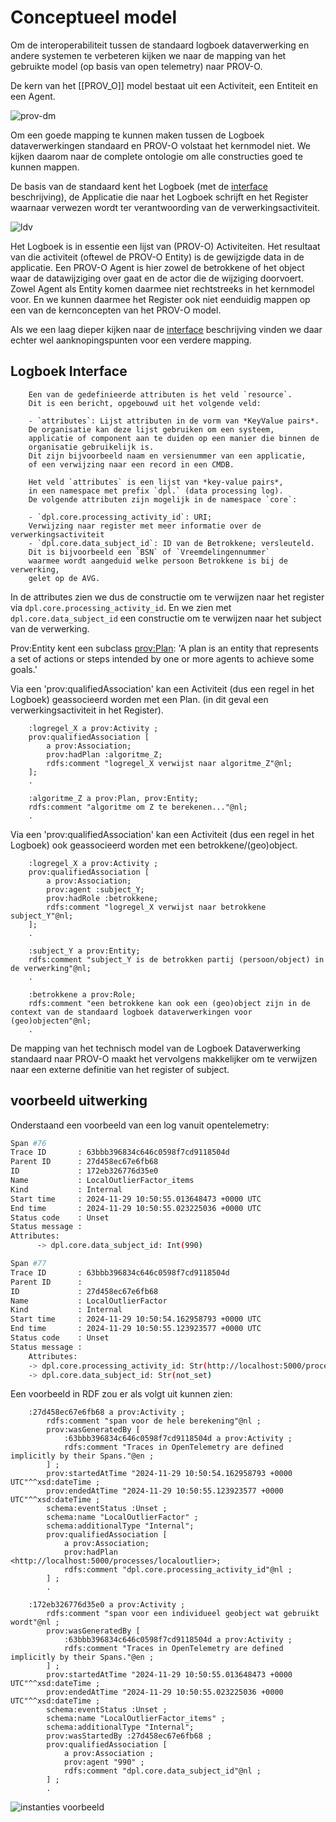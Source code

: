 # Conceptueel model

Om de interoperabiliteit tussen de standaard logboek dataverwerking en andere systemen te verbeteren kijken we naar de mapping van het gebruikte model (op basis van open telemetry) naar PROV-O.
  
De kern van het [[PROV_O]] model bestaat uit een Activiteit, een Entiteit en een Agent.

![prov-dm](./respec/media/prov-dm.png)

Om een goede mapping te kunnen maken tussen de Logboek dataverwerkingen standaard en PROV-O volstaat het kernmodel niet. We kijken daarom naar de complete ontologie om alle constructies goed te kunnen mappen.

De basis van de standaard kent het Logboek (met de [interface](https://logius-standaarden.github.io/logboek-dataverwerkingen/#interface) beschrijving), de Applicatie die naar het Logboek schrijft en het Register waarnaar verwezen wordt ter verantwoording van de verwerkingsactiviteit.

![ldv](./respec/media/architecture-grenzen.svg)

Het Logboek is in essentie een lijst van (PROV-O) Activiteiten. Het resultaat van die activiteit (oftewel de PROV-O Entity) is de gewijzigde data in de applicatie. Een PROV-O Agent is hier zowel de betrokkene of het object waar de datawijziging over gaat en de actor die de wijziging doorvoert.
Zowel Agent als Entity komen daarmee niet rechtstreeks in het kernmodel voor.
En we kunnen daarmee het Register ook niet eenduidig mappen op een van de kernconcepten van het PROV-O model.

Als we een laag dieper kijken naar de [interface](https://logius-standaarden.github.io/logboek-dataverwerkingen/#interface) beschrijving vinden we daar echter wel aanknopingspunten voor een verdere mapping.

## Logboek Interface

```text
    Een van de gedefinieerde attributen is het veld `resource`. 
    Dit is een bericht, opgebouwd uit het volgende veld:

    - `attributes`: Lijst attributen in de vorm van *KeyValue pairs*. 
    De organisatie kan deze lijst gebruiken om een systeem, 
    applicatie of component aan te duiden op een manier die binnen de 
    organisatie gebruikelijk is. 
    Dit zijn bijvoorbeeld naam en versienummer van een applicatie, 
    of een verwijzing naar een record in een CMDB.

    Het veld `attributes` is een lijst van *key-value pairs*, 
    in een namespace met prefix `dpl.` (data processing log). 
    De volgende attributen zijn mogelijk in de namespace `core`:

    - `dpl.core.processing_activity_id`: URI; 
    Verwijzing naar register met meer informatie over de verwerkingsactiviteit
    - `dpl.core.data_subject_id`: ID van de Betrokkene; versleuteld. 
    Dit is bijvoorbeeld een `BSN` of `Vreemdelingennummer` 
    waarmee wordt aangeduid welke persoon Betrokkene is bij de verwerking, 
    gelet op de AVG.
```

In de attributes zien we dus de constructie om te verwijzen naar het register via `dpl.core.processing_activity_id`. En we zien met `dpl.core.data_subject_id` een constructie om te verwijzen naar het subject van de verwerking.

Prov:Entity kent een subclass [prov:Plan](https://www.w3.org/TR/2013/REC-prov-o-20130430/#Plan): 'A plan is an entity that represents a set of actions or steps intended by one or more agents to achieve some goals.'

Via een 'prov:qualifiedAssociation' kan een Activiteit (dus een regel in het Logboek) geassocieerd worden met een Plan. (in dit geval een verwerkingsactiviteit in het Register).

```turtle
    :logregel_X a prov:Activity ;
    prov:qualifiedAssociation [
        a prov:Association;
        prov:hadPlan :algoritme_Z;
        rdfs:comment "logregel_X verwijst naar algoritme_Z"@nl;
    ];
    .

    :algoritme_Z a prov:Plan, prov:Entity;
    rdfs:comment "algoritme om Z te berekenen..."@nl;
    .
```

Via een 'prov:qualifiedAssociation' kan een Activiteit (dus een regel in het Logboek) ook geassocieerd worden met een betrokkene/(geo)object.

```turtle
    :logregel_X a prov:Activity ;
    prov:qualifiedAssociation [
        a prov:Association;
        prov:agent :subject_Y;
        prov:hadRole :betrokkene;
        rdfs:comment "logregel_X verwijst naar betrokkene subject_Y"@nl;
    ];
    .

    :subject_Y a prov:Entity;
    rdfs:comment "subject_Y is de betrokken partij (persoon/object) in de verwerking"@nl;
    .

    :betrokkene a prov:Role;
    rdfs:comment "een betrokkene kan ook een (geo)object zijn in de context van de standaard logboek dataverwerkingen voor (geo)objecten"@nl;
    .
```

De mapping van het technisch model van de Logboek Dataverwerking standaard naar PROV-O maakt het vervolgens makkelijker om te verwijzen naar een externe definitie van het register of subject.

## voorbeeld uitwerking

Onderstaand een voorbeeld van een log vanuit opentelemetry:

```bash
Span #76                                                                                                                                                                                        
Trace ID       : 63bbb396834c646c0598f7cd9118504d
Parent ID      : 27d458ec67e6fb68                                                                                                                                                           
ID             : 172eb326776d35e0
Name           : LocalOutlierFactor_items                                                                                                                                                   
Kind           : Internal                                                                                                                                                                   
Start time     : 2024-11-29 10:50:55.013648473 +0000 UTC
End time       : 2024-11-29 10:50:55.023225036 +0000 UTC
Status code    : Unset                                                                                                                                                                      
Status message :                                                                                                                                                                            
Attributes:
      -> dpl.core.data_subject_id: Int(990)

Span #77                                                                                                                                                                                        
Trace ID       : 63bbb396834c646c0598f7cd9118504d                                                                                                                                           
Parent ID      :                                                                                                                                                                            
ID             : 27d458ec67e6fb68                                                                                                                                                           
Name           : LocalOutlierFactor
Kind           : Internal
Start time     : 2024-11-29 10:50:54.162958793 +0000 UTC
End time       : 2024-11-29 10:50:55.123923577 +0000 UTC
Status code    : Unset                                                                                                                                                                      
Status message : 
    Attributes:                                                                                                                                                                                     
    -> dpl.core.processing_activity_id: Str(http://localhost:5000/processes/localoutlier)
    -> dpl.core.data_subject_id: Str(not_set)                                                           
```

Een voorbeeld in RDF zou er als volgt uit kunnen zien:

```turtle
    :27d458ec67e6fb68 a prov:Activity ;
        rdfs:comment "span voor de hele berekening"@nl ;
        prov:wasGeneratedBy [
            :63bbb396834c646c0598f7cd9118504d a prov:Activity ;
            rdfs:comment "Traces in OpenTelemetry are defined implicitly by their Spans."@en ;
        ] ;
        prov:startedAtTime "2024-11-29 10:50:54.162958793 +0000 UTC"^^xsd:dateTime ;
        prov:endedAtTime "2024-11-29 10:50:55.123923577 +0000 UTC"^^xsd:dateTime ;
        schema:eventStatus :Unset ;
        schema:name "LocalOutlierFactor" ;
        schema:additionalType "Internal";
        prov:qualifiedAssociation [
            a prov:Association;
            prov:hadPlan <http://localhost:5000/processes/localoutlier>;
            rdfs:comment "dpl.core.processing_activity_id"@nl ;
        ] ;
        .
```


```turtle
    :172eb326776d35e0 a prov:Activity ;
        rdfs:comment "span voor een individueel geobject wat gebruikt wordt"@nl ;
        prov:wasGeneratedBy [
            :63bbb396834c646c0598f7cd9118504d a prov:Activity ;
            rdfs:comment "Traces in OpenTelemetry are defined implicitly by their Spans."@en ;
        ] ;
        prov:startedAtTime "2024-11-29 10:50:55.013648473 +0000 UTC"^^xsd:dateTime ;
        prov:endedAtTime "2024-11-29 10:50:55.023225036 +0000 UTC"^^xsd:dateTime ;
        schema:eventStatus :Unset ;
        schema:name "LocalOutlierFactor_items" ;
        schema:additionalType "Internal";
        prov:wasStartedBy :27d458ec67e6fb68 ;
        prov:qualifiedAssociation [
            a prov:Association ;
            prov:agent "990" ;
            rdfs:comment "dpl.core.data_subject_id"@nl ;
        ] ;
        .
```

![instanties voorbeeld](./respec/media/prov-o-instances-voorbeeld.png)